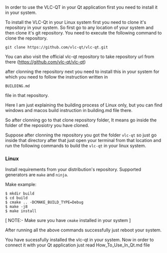 In order to use the VLC-QT in your Qt application first you need to install it in your system.

To install the VLC-Qt in your Linux system first you need to clone it's repository in your system. So first go to any location of your system and then clone it's git repository.
You need to execute the following command to clone the repository.

```
git clone https://github.com/vlc-qt/vlc-qt.git
```

You can also visit the official vlc-qt repository to take repository url from there (https://github.com/vlc-qt/vlc-qt)

after clonning the repository next you need to install this in your system for which you need to follow the instruction written in 
```
BUILDING.md
```
file in that repository.

Here I am just explaining the building process of Linux only, but you can find windows and macos build instruction in building.md file there.

So after clonning go to that clone repository folder, It means go inside the folder of the reposiotry you have cloned.

Suppose after clonning the repository you got the folder ```vlc-qt``` so just go inside that directory after that just open your terminal from that location and run the following commands to build
the ```vlc-qt``` in your linux system.

### Linux
Install requirements from your distribution's repository.
Supported generators are `make` and `ninja`.

Make example:
```
$ mkdir build
$ cd build
$ cmake .. -DCMAKE_BUILD_TYPE=Debug
$ make -j8
$ make install
```	
[ NOTE:- Make sure you have ```cmake``` installed in your system ]

After running all the above commands successfully just reboot your system.

You have sucessfully installed the vlc-qt in your system. Now in order to connect it with your Qt application just read How_To_Use_In_Qt.md file

